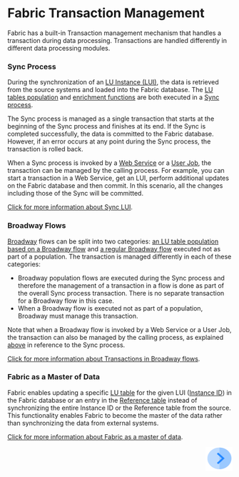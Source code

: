 # Fabric Transaction Management

Fabric has a built-in Transaction management mechanism that handles a transaction during data processing. Transactions are handled differently in different data processing modules.

### Sync Process

During the synchronization of an [LU Instance (LUI)](/articles/01_fabric_overview/02_fabric_glossary.md#lui), the data is retrieved from the source systems and loaded into the Fabric database. The [LU tables population](/articles/07_table_population/01_table_population_overview.md) and [enrichment functions](/articles/10_enrichment_function/01_enrichment_function_overview.md) are both executed in a [Sync process](/articles/01_fabric_overview/02_fabric_glossary.md#sync). 

The Sync process is managed as a single transaction that starts at the beginning of the Sync process and finishes at its end. If the Sync is completed successfully, the data is committed to the Fabric database. However, if an error occurs at any point during the Sync process, the transaction is rolled back.

When a Sync process is invoked by a [Web Service](/articles/15_web_services_and_graphit/01_web_services_overview.md) or a [User Job](/articles/20_jobs_and_batch_services/01_fabric_jobs_overview.md), the transaction can be managed by the calling process. For example, you can start a transaction in a Web Service, get an LUI, perform additional updates on the Fabric database and then commit. In this scenario, all the changes including those of the Sync will be committed.

[Click for more information about Sync LUI](/articles/14_sync_LU_instance/01_sync_LUI_overview.md).

### Broadway Flows

[Broadway](/articles/19_Broadway/01_broadway_overview.md) flows can be split into two categories: [an LU table population based on a Broadway flow](/articles/07_table_population/14_table_population_based_Broadway.md) and [a regular Broadway flow](/articles/19_Broadway/02a_broadway_flow_overview.md) executed not as part of a population. The transaction is managed differently in each of these categories:

* Broadway population flows are executed during the Sync process and therefore the management of a transaction in a flow is done as part of the overall Sync process transaction. There is no separate transaction for a Broadway flow in this case.
* When a Broadway flow is executed not as part of a population, Broadway must manage this transaction. 

Note that when a Broadway flow is invoked by a Web Service or a User Job, the transaction can also be managed by the calling process, as explained [above](/articles/23_fabric_transactions/01_fabric_transactions_overview.md#sync-process) in reference to the Sync process.

[Click for more information about Transactions in Broadway flows](/articles/19_Broadway/23_transactions.md).

### Fabric as a Master of Data

Fabric enables updating a specific [LU table](/articles/06_LU_tables/01_LU_tables_overview.md) for the given LUI ([Instance ID](/articles/01_fabric_overview/02_fabric_glossary.md#instance-id)) in the Fabric database or an entry in the [Reference table](/articles/22_reference(commonDB)_tables/01_fabric_commonDB_overview.md) instead of synchronizing the entire Instance ID or the Reference table from the source. This functionality enables Fabric to become the master of the data rather than synchronizing the data from external systems.

[Click for more information about Fabric as a master of data](02_fabric_master_of_data.md).



[<img align="right" width="60" height="54" src="/articles/images/Next.png">](02_fabric_master_of_data.md)



